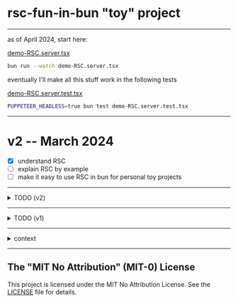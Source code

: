 # rsc-fun-in-bun "toy" project

---

as of April 2024, start here:

[demo-RSC.server.tsx](./demo-RSC.server.tsx)

```sh
bun run --watch demo-RSC.server.tsx
```

eventually I'll make all this stuff work in the following tests

[demo-RSC.server.test.tsx](./demo-RSC.server.test.tsx)

```sh
PUPPETEER_HEADLESS=true bun test demo-RSC.server.test.tsx
```

---

# v2 -- March 2024

- [x] understand RSC
- [ ] explain RSC by example
- [ ] make it easy to use RSC in bun for personal toy projects

---

<details>

<summary>TODO (v2)</summary>

- [ ] maybe figure out how to pull stuff from https://react-builds.vercel.app/ for stuff that isn't in npm

## import anything anywhere

### server components everywhere

- create a react server component
- import it on the server, it composes with other server components
- import it on the client, it composes with other client components

Importing server components on the client is not part of the React spec. This is a new feature that I am experimenting with.

### client components everywhere

- create a client component
- import it on the server, it composes with other server components
- import it on the client, it composes with other client components

### server actions everywhere

[Calling a Server Action](https://react.dev/reference/react/use-server#calling-a-server-action-outside-of-form)

**What is a server action?** A server action is a function that can be called from the client, runs on the server, then returns a value to the client.

- create a server action
- import it on the server, it is callable like any other server function
- import it on the client, it is callable like any other client function

### client actions everywhere

Client Actions are not part of the React spec. This is a new feature that I am proposing.

**What is a client action?** It's just like a server action, but in reverse. A client action is a function that can be called from the server, runs on the client, then returns a value to the server.

**Why would I want client actions?** 🤷‍♂️ Wacky shennanigans? I dunno

- create a client action
- import it on the server, it is callable like any other server function
- import it on the client, it is callable like any other client function

### dynamic client components

This is not part of the React spec. This is a new feature that I am experimenting with.

What if the server could compose virtual components that don't literally exist in the server repo. Then on the client, the virtual components could be resolved to real components based on the client's environment.

For example, the server could compose a "Button" component that is a virtual component. Then on the client, the virtual "Button" component could be resolved to a real "Button" component that is specific to the client's environment. e.g. a web browser button, a mobile app button, etc.

### p2p components

### React Native portals

### React Native Server Components RNSC? RSC-Native? Native-RSC?

### Swift-backed React Server Components

### Kotlin-backed React Server Components

### micro-frontends

This is not part of the React spec. This is a new feature that I am experimenting with.

What if we could compose entire micro-apps together like we do with components?

</details>

---

<details>

<summary>TODO (v1)</summary>

## TODO: High level subjective goals

- [x] Understand what the heck "RSC" actually is and how it works
- [ ] Build a toy implementation of something vaguely RSC-ish, that runs in bun.sh
- [ ] build a library compatible with RSC
- [ ] get added to [the list of Bleeding-edge React frameworks](https://react.dev/learn/start-a-new-react-project#bleeding-edge-react-frameworks)

## TODO: low level concrete goals

- [ ] toy supports "use client" at the top of a file
- [ ] toy supports "use server" at the top of a file
- [ ] toy supports "use server" at the top of an async function

### TODO: concrete tasks (motion, not progress)

#### Think & plan

- [x] bad first draft of document "use client"
- [x] bad first draft of document "use server"
- [x] bad first draft of document RSC
- [x] bad first draft of a plan

#### Build stuff

- [x] create a example "use client" file
- [x] create a example "use server" async function
- [x] create a example "use server" file
- [x] toy tests can be run with `bun test`
- [x] create a toy example project
- [x] add ReactDOM.renderToReadableStream
- see [example0 tests](examples/example0.test.ts) for further concrete stuff being built

#### Build more stuff

- [x] create an example React async server component
- [x] add the example React async server component to the toy example project
- [x] create an example React client component: Timer
- [x] add Timer to the toy example project with SSG

#### Import stuff

- [x] add importmap
- [x] pin client dependencies to package.json versions
- [x] figure out how to install the react-server builds of react and react-dom on the client
  - we don't want to use the server builds on the client
- [x] figure out how to install the react-server builds of react and react-dom on the server
  - [x] verify that all react imports are importing the react-server build
- [x] bun now supports --conditions flags, simplifying react-erver imports
- [ ] figure out: do I actually need the react-server build of react and react-dom?
- [x] import react-server-dom-webpack

#### type stuff

- [x] support async component `'() => Promise<Element>' is not a valid JSX element type` error

#### learn stuff

- [ ] Following along with these docs: https://www.tldraw.com/v/ewUjqL4R984F5b-qghZUC?v=-131,-3551,2315,1212&p=page

#### Directives

- [x] Bun import plugin for ".client.js" files (mostly working, needs more tests)
- [ ] Bun import plugin for "use client" imports
- [ ] loading "use client" code on the server does
- [ ] support loading "use client" code on the server
- [ ] support loading "use server" code on the client
- [ ] add Suspense boundary to the server component

#### Build even more stuff

- figure out what to do next
- add more tasks

</details>

---

<details>

<summary>context</summary>

# context

## client vs server environments

Historically, there used to just be computers. You were either directly accessing that computer or else remotely accessing it. Eventually we abstracted away a lot of the details and started calling the remote access "the server" and the direct access "the client". All the client stuff is focused on interfacing with the end user. All the server stuff is focused on providing services to the client. e.g. web servers, file servers, database servers, etc.

### the client environment

Typically a web browser, but could be any JavaScript runtime that does not have priviledged access to stuff like the file system.

#### Client environments:

- web browser
- web browser iframe
- WebView in a mobile app
- web worker
- React Native runtime
- Adobe ExtendScript runtime (for Adobe Creative Cloud apps)
- JXA (JavaScript for Automation) in macOS
- JScript in Windows Script Host
- etc.

### the server environment

Typically a Node.js runtime, but could be any JavaScript runtime that does have priviledged access to stuff like the file system.

## "use client"

[React "use client" docs](https://react.dev/reference/react/use-client)

## "use server"

[React "use server" docs](https://react.dev/reference/react/use-server)

## What the heck is RSC?

RSC (React Server Components) is a fun new way to build apps using a single mental model. You can encapsulate a lot of complexity into components that can then snapped together like legos.

Encapsulation of complexity is my favorite aspect of this new tech.

---

# The Plan

Create a [Bun loader plugin](https://bun.sh/docs/runtime/plugins#loaders) that does something fancy to make "use client" and "use server" work.

</details>

---

## The "MIT No Attribution" (MIT-0) License

This project is licensed under the MIT No Attribution License. See the [LICENSE](LICENSE) file for details.
